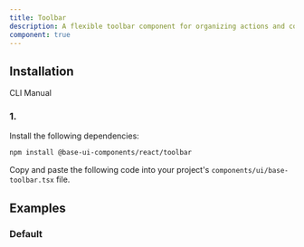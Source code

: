 ```yaml
---
title: Toolbar
description: A flexible toolbar component for organizing actions and controls. Built on top of Base UI Toolbar component with comprehensive styling.
component: true
---
```


## Installation

CLI
Manual

### 1.

Install the following dependencies:

```bash
npm install @base-ui-components/react/toolbar
```

Copy and paste the following code into your project's `components/ui/base-toolbar.tsx` file.

## Examples

### Default

